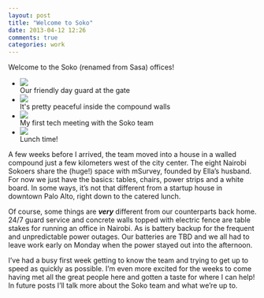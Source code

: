 ```yaml
---
layout: post
title: "Welcome to Soko"
date: 2013-04-12 12:26
comments: true
categories: work
---
```


Welcome to the Soko (renamed from Sasa) offices!

<div class="flexslider">
  <ul class="slides">
    <li> 
      <img src="/images/photos/medium/soko-guard.jpg">
      <div>Our friendly day guard at the gate</div>
    </li>
    <li> 
      <img src="/images/photos/medium/soko-building2.jpg">
      <div>It's pretty peaceful inside the compound walls</div>
    </li>
    <li> 
      <img src="/images/photos/medium/soko-techmtg.jpg">
      <div>My first tech meeting with the Soko team</div>
    </li>
    <li> 
      <img src="/images/photos/medium/soko-lunch.jpg">
      <div>Lunch time!</div>
    </li>
  </ul>
</div>

A few weeks before I arrived, the team moved into a house in a walled compound just a few kilometers west of the city center. The eight Nairobi Sokoers share the (huge!) space with mSurvey, founded by Ella’s husband. For now we just have the basics: tables, chairs, power strips and a white board. In some ways, it’s not that different from a startup house in downtown Palo Alto, right down to the catered lunch.

Of course, some things are ***very*** different from our counterparts back home. 24/7 guard service and concrete walls topped with electric fence are table stakes for running an office in Nairobi.  As is battery backup for the frequent and unpredictable power outages. Our batteries are TBD and we all had to leave work early on Monday when the power stayed out into the afternoon.

I’ve had a busy first week getting to know the team and trying to get up to speed as quickly as possible. I’m even more excited for the weeks to come having met all the great people here and gotten a taste for where I can help! In future posts I’ll talk more about the Soko team and what we’re up to.
